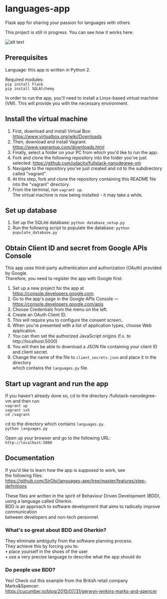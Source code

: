 # languages-app
Flask app for sharing your passion for languages with others

This project is still in progress.
You can see how it works here:  

![alt text](https://github.com/SirObi/languages-app/blob/master/How_the_app_works.gif "How the app works")

## Prerequisites

Language: this app is written in Python 2.

Required modules:  
`pip install Flask`  
`pip install SQLAlchemy`

 In order to run the app, you'll need to install a Linux-based virtual machine (VM).
 This will provide you with the necessary environment.  
 
 ## Install the virtual machine  
 1. First, download and install Virtual Box: https://www.virtualbox.org/wiki/Downloads  
 2. Then, download and install Vagrant: https://www.vagrantup.com/downloads.html  
 3. Finally, select a folder on your PC from which you'd like to run the app.  
 4. Fork and clone the following repository into the folder you've just selected:   https://github.com/udacity/fullstack-nanodegree-vm  
 5. Navigate to the repository you've just created and cd to the subdirectory called "vagrant".  
 6. At this step, fork and clone the repository containing this README file into the "vagrant" directory.  
 7. From the terminal, run ```vagrant up```.  
 The virtual machine is now being installed - it may take a while.


## Set up database
1. Set up the SQLite database:
`python database_setup.py`  
2. Run the following script to populate the database:
`python populate_database.py`  

## Obtain Client ID and secret from Google APIs Console 
This app uses third-party authentication and authorization (OAuth) provided by Google.  
Therefore, you need to register the app with Google first:  
1. Set up a new project for the app at https://console.developers.google.com.  
2. Go to the app's page in the Google APIs Console — https://console.developers.google.com/apis  
3. Choose Credentials from the menu on the left.  
4. Create an OAuth Client ID.  
5. This will require you to configure the consent screen..  
6. When you're presented with a list of application types, choose Web application.  
7. You can then set the authorized JavaScript origins (f.x. to http://localhost:5000) 
8. You will then be able to download a JSON file containing your client ID and client secret.  
9. Change the name of the file to `client_secrets.json` and place it in the directory  
which contains the `languages.py` file.  

## Start up vagrant and run the app  
If you haven't already done so, cd to the directory /fullstack-nanodegree-vm and then run:  
`vagrant up`  
`vagrant ssh`  
`cd /vagrant`  

cd to the directory which contains `languages.py`.  
`python languages.py`  

Open up your browser and go to the following URL:  
`http://localhost:5000`

## Documentation  
If you'd like to learn how the app is supposed to work, see  
the following files:  
https://github.com/SirObi/languages-app/tree/master/features/step-definitions  

These files are written in the spirit of Behaviour Driven Development (BDD),  
using a language called Gherkin.  
BDD is an approach to software development that aims to radically improve communication  
between developers and non-tech personnel. 

### What's so great about BDD and Gherkin? 
They eliminate ambiguity from the software planning process.  
They achieve this by forcing you to:  
• place yourself in the shoes of the user  
• use a very precise language to describe what the app should do

### Do people use BDD?
Yes! Check out this example from the British retail company Marks&Spencer:  
https://cucumber.io/blog/2015/07/31/gerwyn-jenkins-marks-and-spencer
